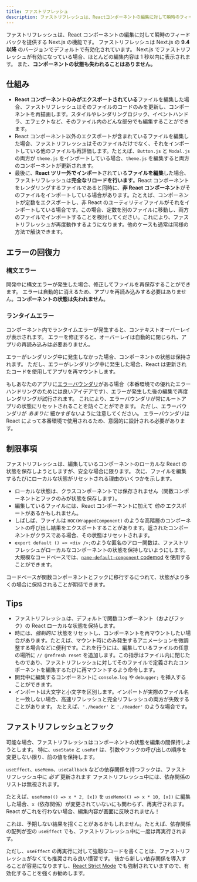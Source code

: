 ```yaml
---
title: ファストリフレッシュ
description: ファストリフレッシュは、Reactコンポーネントの編集に対して瞬時のフィードバックを提供するホットモジュールリローディングの機能です。
---
```


ファストリフレッシュは、React コンポーネントの編集に対して瞬時のフィードバックを提供する Next.js の機能です。
ファストリフレッシュは Next.js の **9.4 以降** のバージョンでデフォルトで有効化されています。
Next.js でファストリフレッシュが有効になっている場合、ほとんどの編集内容は 1 秒以内に表示されます。
また、**コンポーネントの状態も失われることはありません。**

## 仕組み

- **React コンポーネントのみがエクスポートされている**ファイルを編集した場合、ファストリフレッシュはそのファイルのコードのみを更新し、コンポーネントを再描画します。スタイルやレンダリングロジック、イベントハンドラ、エフェクトなど、そのファイル内のどんな部分でも編集することができます。
- React コンポーネント以外のエクスポートが含まれているファイルを編集した場合、ファストリフレッシュはそのファイルだけでなく、それをインポートしている他のファイルも再評価します。たとえば、`Button.js` と `Modal.js` の両方が `theme.js` をインポートしている場合、`theme.js` を編集すると両方のコンポーネントが更新されます。
- 最後に、**React ツリー外でインポート**されている**ファイルを編集**した場合、ファストリフレッシュは**完全なリロードを行います**。React コンポーネントをレンダリングするファイルであると同時に、**非 React コンポーネント**がそのファイルをインポートしている場合があります。たとえば、コンポーネントが定数をエクスポートし、非 React のユーティリティファイルがそれをインポートしている場合です。この場合、定数を別のファイルに移動し、両方のファイルでインポートすることを検討してください。これにより、ファストリフレッシュが再度動作するようになります。他のケースも通常は同様の方法で解決できます。

## エラーの回復力

### 構文エラー

開発中に構文エラーが発生した場合、修正してファイルを再保存することができます。
エラーは自動的に消えるため、アプリを再読み込みする必要はありません。**コンポーネントの状態は失われません**。

### ランタイムエラー

コンポーネント内でランタイムエラーが発生すると、コンテキストオーバーレイが表示されます。
エラーを修正すると、オーバーレイは自動的に閉じられ、アプリの再読み込みは必要ありません。

エラーがレンダリング中に発生しなかった場合、コンポーネントの状態は保持されます。
ただし、エラーがレンダリング中に発生した場合、React は更新されたコードを使用してアプリを再マウントします。

もしあなたのアプリに[エラーバウンダリ](https://ja.react.dev/reference/react/Component#catching-rendering-errors-with-an-error-boundary)がある場合（本番環境での優れたエラーハンドリングのためには良いアイデアです）、エラーが発生した後の編集で再度レンダリングが試行されます。
これにより、エラーバウンダリが常にルートアプリの状態にリセットされることを防ぐことができます。
ただし、エラーバウンダリが _あまりに_ 細かすぎないように注意してください。
エラーバウンダリは React によって本番環境で使用されるため、意図的に設計される必要があります。

## 制限事項

ファストリフレッシュは、編集しているコンポーネントのローカルな React の状態を保存しようとしますが、安全な場合に限ります。
次に、ファイルを編集するたびにローカルな状態がリセットされる理由のいくつかを示します。

- ローカルな状態は、クラスコンポーネントでは保存されません（関数コンポーネントとフックのみが状態を保存します）。
- 編集しているファイルには、React コンポーネントに加えて _他の_ エクスポートがあるかもしれません。
- しばしば、ファイルは `HOC(WrappedComponent)` のような高階層のコンポーネントの呼び出し結果をエクスポートすることがあります。返されたコンポーネントがクラスである場合、その状態はリセットされます。
- `export default () => <div />;`のような匿名のアロー関数は、ファストリフレッシュがローカルなコンポーネントの状態を保持しないようにします。大規模なコードベースでは、[`name-default-component` codemod](/docs/app-router/building-your-application/upgrading/codemods#name-default-component) を使用することができます。

コードベースが関数コンポーネントとフックに移行するにつれて、状態がより多くの場合に保持されることが期待できます。

## Tips

- ファストリフレッシュは、デフォルトで関数コンポーネント（およびフック）の React ローカルな状態を保持します。
- 時には、_強制的に_ 状態をリセットし、コンポーネントを再マウントしたい場合があります。たとえば、マウント時にのみ発生するアニメーションを微調整する場合などに便利です。これを行うには、編集しているファイルの任意の場所に `// @refresh reset` を追加します。この指示はファイル内に閉じたものであり、ファストリフレッシュに対してそのファイルで定義されたコンポーネントを編集するたびに再マウントするよう命令します。
- 開発中に編集するコンポーネントに `console.log` や `debugger;` を挿入することができます。
- インポートは大文字と小文字を区別します。インポートが実際のファイル名と一致しない場合、高速リフレッシュと完全リフレッシュの両方が失敗することがあります。
  たとえば、`'./header'` と `'./Header'` のような場合です。

## ファストリフレッシュとフック

可能な場合、ファストリフレッシュはコンポーネントの状態を編集の間保持しようとします。
特に、`useState` と `useRef` は、引数やフックの呼び出しの順序を変更しない限り、前の値を保持します。

`useEffect`、`useMemo`、`useCallback` などの依存関係を持つフックは、ファストリフレッシュ中に _必ず_ 更新されます
ファストリフレッシュ中には、依存関係のリストは無視されます。

たとえば、`useMemo(() => x * 2, [x])` を `useMemo(() => x * 10, [x])` に編集した場合、`x`（依存関係）が変更されていないにも関わらず、再実行されます。React がこれを行わない場合、編集内容が画面に反映されません！

これは、予期しない結果を招くことがあるかもしれません。たとえば、依存関係の配列が空の `useEffect` でも、ファストリフレッシュ中に一度は再実行されます。

ただし、`useEffect` の再実行に対して強靭なコードを書くことは、ファストリフレッシュがなくても推奨される良い慣習です。
後から新しい依存関係を導入することが容易になりますし、[React Strict Mode](/docs/app-router/api-reference/next-config-js/reactStrictMode) でも強制されていますので、有効化することを強くお勧めします。
